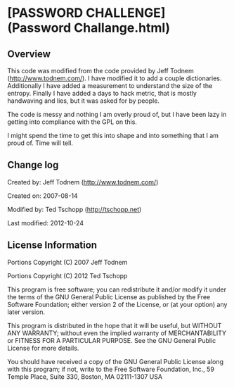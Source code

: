 [PASSWORD CHALLENGE](Password Challange.html)
==================


Overview
--------

This code was modified from the code provided by Jeff Todnem (http://www.todnem.com/).
I have modified it to add a couple dictionaries.  Additionally I have added a measurement
to understand the size of the entropy.  Finally I have added a days to hack metric, that
is mostly handwaving and lies, but it was asked for by people.  

The code is messy and nothing I am overly proud of, but I have been lazy in getting into 
compliance with the GPL on this.

I might spend the time to get this into shape and into something that I am proud of.  Time
will tell.

Change log
----------
Created by: Jeff Todnem (http://www.todnem.com/)

Created on: 2007-08-14

Modified by: Ted Tschopp (http://tschopp.net)

Last modified: 2012-10-24

License Information
-------------------
Portions Copyright (C) 2007 Jeff Todnem

Portions Copyright (C) 2012 Ted Tschopp

This program is free software; you can redistribute it and/or modify it
under the terms of the GNU General Public License as published by the
Free Software Foundation; either version 2 of the License, or (at your
option) any later version.

This program is distributed in the hope that it will be useful, but
WITHOUT ANY WARRANTY; without even the implied warranty of
MERCHANTABILITY or FITNESS FOR A PARTICULAR PURPOSE. See the GNU
General Public License for more details.

You should have received a copy of the GNU General Public License along
with this program; if not, write to the Free Software Foundation, Inc.,
59 Temple Place, Suite 330, Boston, MA 02111-1307 USA






